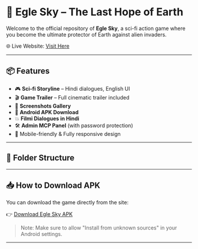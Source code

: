 # 🦅 Egle Sky – The Last Hope of Earth

Welcome to the official repository of **Egle Sky**, a sci-fi action game where you become the ultimate protector of Earth against alien invaders.

🌐 Live Website: [Visit Here](https://mukesh643778.github.io/Egle-Sky-game/)

---
## 📦 Features

- 🎮 **Sci-fi Storyline** – Hindi dialogues, English UI
- 🎬 **Game Trailer** – Full cinematic trailer included
- 📸 **Screenshots Gallery**
- 📱 **Android APK Download**
- 💥 **Filmi Dialogues in Hindi**
- 🛠 **Admin MCP Panel** (with password protection)
- 🎯 Mobile-friendly & Fully responsive design

---
## 📂 Folder Structure
---
## 📥 How to Download APK

You can download the game directly from the site:

👉 [Download Egle Sky APK](https://mukesh643778.github.io/Egle-Sky-game/EgleSky.apk)

> Note: Make sure to allow "Install from unknown sources" in your Android settings.
---

